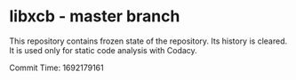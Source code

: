 # libxcb - master branch

This repository contains frozen state of the repository.
Its history is cleared. It is used only for static code
analysis with Codacy.

Commit Time: 1692179161